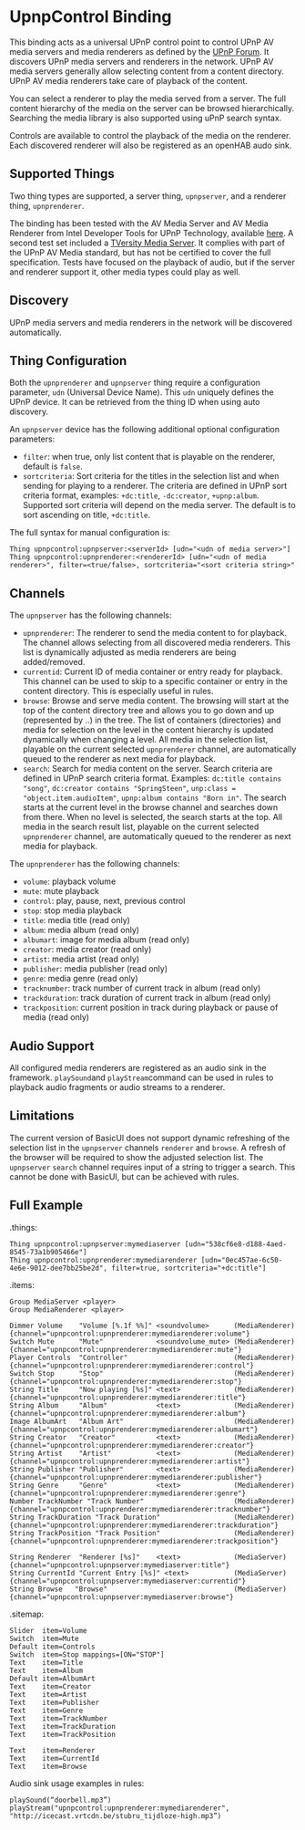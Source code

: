 # UpnpControl Binding

This binding acts as a universal UPnP control point to control UPnP AV media servers and media renderers as defined by the [UPnP Forum](https://openconnectivity.org/developer/specifications/upnp-resources/upnp/).
It discovers UPnP media servers and renderers in the network.
UPnP AV media servers generally allow selecting content from a content directory.
UPnP AV media renderers take care of playback of the content.

You can select a renderer to play the media served from a server.
The full content hierarchy of the media on the server can be browsed hierarchically.
Searching the media library is also supported using uPnP search syntax.

Controls are available to control the playback of the media on the renderer.
Each discovered renderer will also be registered as an openHAB audo sink.

## Supported Things

Two thing types are supported, a server thing, `upnpserver`, and a renderer thing, `upnprenderer`.

The binding has been tested with the AV Media Server and AV Media Renderer from Intel Developer Tools for UPnP Technology, available [here](https://www.meshcommander.com/upnptools).
A second test set included a [TVersity Media Server](http://tversity.com/).
It complies with part of the UPnP AV Media standard, but has not be certified to cover the full specification.
Tests have focused on the playback of audio, but if the server and renderer support it, other media types could play as well.


## Discovery

UPnP media servers and media renderers in the network will be discovered automatically.


## Thing Configuration

Both the  `upnprenderer` and `upnpserver` thing require a configuration parameter, `udn` (Universal Device Name).
This `udn` uniquely defines the UPnP device.
It can be retrieved from the thing ID when using auto discovery.

An `upnpserver` device has the following additional optional configuration parameters:
* `filter`: when true, only list content that is playable on the renderer, default is `false`.
* `sortcriteria`: Sort criteria for the titles in the selection list and when sending for playing to a renderer.
The criteria are defined in UPnP sort criteria format, examples: `+dc:title`, `-dc:creator`, `+upnp:album`.
Supported sort criteria will depend on the media server.
The default is to sort ascending on title, `+dc:title`.

The full syntax for manual configuration is:

```
Thing upnpcontrol:upnpserver:<serverId> [udn="<udn of media server>"]
Thing upnpcontrol:upnprenderer:<rendererId> [udn="<udn of media renderer>", filter=<true/false>, sortcriteria="<sort criteria string>" 
```

## Channels

The `upnpserver` has the following channels:
* `upnprenderer`: The renderer to send the media content to for playback.
The channel allows selecting from all discovered media renderers.
This list is dynamically adjusted as media renderers are being added/removed.
* `currentid`: Current ID of media container or entry ready for playback.
This channel can be used to skip to a specific container or entry in the content directory.
This is especially useful in rules.
* `browse`: Browse and serve media content.
The browsing will start at the top of the content directory tree and allows you to go down and up (represented by ..) in the tree.
The list of containers (directories) and media for selection on the level in the content hierarchy is updated dynamically when changing a level.
All media in the selection list, playable on the current selected `upnprenderer` channel, are automatically queued to the renderer as next media for playback.
* `search`: Search for media content on the server.
Search criteria are defined in UPnP search criteria format.
Examples: `dc:title contains "song"`, `dc:creator contains "SpringSteen"`, `unp:class = "object.item.audioItem"`, `upnp:album contains "Born in"`.
The search starts at the current level in the browse channel and searches down from there.
When no level is selected, the search starts at the top.
All media in the search result list, playable on the current selected `upnprenderer` channel, are automatically queued to the renderer as next media for playback.

The `upnprenderer` has the following channels:
* `volume`: playback volume
* `mute`: mute playback
* `control`: play, pause, next, previous control
* `stop`: stop media playback
* `title`: media title (read only)
* `album`: media album (read only)
* `albumart`: image for media album (read only)
* `creator`: media creator (read only)
* `artist`: media artist (read only)
* `publisher`: media publisher (read only)
* `genre`: media genre (read only)
* `tracknumber`: track number of current track in album (read only)
* `trackduration`: track duration of current track in album (read only)
* `trackposition`: current position in track during playback or pause of media (read only)

## Audio Support

All configured media renderers are registered as an audio sink in the framework.
`playSound`and `playStream`command can be used in rules to playback audio fragments or audio streams to a renderer.

## Limitations

The current version of BasicUI does not support dynamic refreshing of the selection list in the `upnpserver` channels `renderer` and `browse`.
A refresh of the browser will be required to show the adjusted selection list.
The `upnpserver` `search` channel requires input of a string to trigger a search.
This cannot be done with BasicUI, but can be achieved with rules.

## Full Example

.things:

```
Thing upnpcontrol:upnpserver:mymediaserver [udn="538cf6e8-d188-4aed-8545-73a1b905466e"]
Thing upnpcontrol:upnprenderer:mymediarenderer [udn="0ec457ae-6c50-4e6e-9012-dee7bb25be2d", filter=true, sortcriteria="+dc:title"]
```

.items:

```
Group MediaServer <player>
Group MediaRenderer <player>

Dimmer Volume    "Volume [%.1f %%]" <soundvolume>      (MediaRenderer) {channel="upnpcontrol:upnprenderer:mymediarenderer:volume"}
Switch Mute      "Mute"             <soundvolume_mute> (MediaRenderer) {channel="upnpcontrol:upnprenderer:mymediarenderer:mute"}
Player Controls  "Controller"                          (MediaRenderer) {channel="upnpcontrol:upnprenderer:mymediarenderer:control"}
Switch Stop      "Stop"                                (MediaRenderer) {channel="upnpcontrol:upnprenderer:mymediarenderer:stop"}
String Title     "Now playing [%s]" <text>             (MediaRenderer) {channel="upnpcontrol:upnprenderer:mymediarenderer:title"}
String Album     "Album"            <text>             (MediaRenderer) {channel="upnpcontrol:upnprenderer:mymediarenderer:album"}
Image AlbumArt   "Album Art"                           (MediaRenderer) {channel="upnpcontrol:upnprenderer:mymediarenderer:albumart"}
String Creator   "Creator"          <text>             (MediaRenderer) {channel="upnpcontrol:upnprenderer:mymediarenderer:creator"}
String Artist    "Artist"           <text>             (MediaRenderer) {channel="upnpcontrol:upnprenderer:mymediarenderer:artist"}
String Publisher "Publisher"        <text>             (MediaRenderer) {channel="upnpcontrol:upnprenderer:mymediarenderer:publisher"}
String Genre     "Genre"            <text>             (MediaRenderer) {channel="upnpcontrol:upnprenderer:mymediarenderer:genre"}
Number TrackNumber "Track Number"                      (MediaRenderer) {channel="upnpcontrol:upnprenderer:mymediarenderer:tracknumber"}
String TrackDuration "Track Duration"                  (MediaRenderer) {channel="upnpcontrol:upnprenderer:mymediarenderer:trackduration"}
String TrackPosition "Track Position"                  (MediaRenderer) {channel="upnpcontrol:upnprenderer:mymediarenderer:trackposition"}

String Renderer  "Renderer [%s]"    <text>             (MediaServer)   {channel="upnpcontrol:upnpserver:mymediaserver:title"}
String CurrentId "Current Entry [%s]" <text>           (MediaServer)   {channel="upnpcontrol:upnpserver:mymediaserver:currentid"}
String Browse   "Browse"                               (MediaServer)   {channel="upnpcontrol:upnpserver:mymediaserver:browse"}
```

.sitemap:

```
Slider  item=Volume
Switch  item=Mute
Default item=Controls
Switch  item=Stop mappings=[ON="STOP"]
Text    item=Title     
Text    item=Album
Default item=AlbumArt
Text    item=Creator
Text    item=Artist
Text    item=Publisher
Text    item=Genre
Text    item=TrackNumber
Text    item=TrackDuration
Text    item=TrackPosition

Text    item=Renderer
Text    item=CurrentId
Text    item=Browse
```

Audio sink usage examples in rules:

```
playSound(“doorbell.mp3”)
playStream("upnpcontrol:upnprenderer:mymediarenderer", "http://icecast.vrtcdn.be/stubru_tijdloze-high.mp3”)
```
